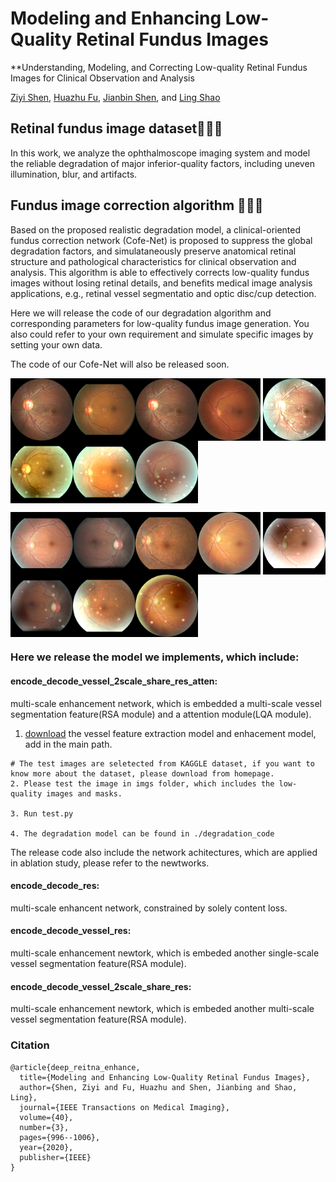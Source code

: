 # Modeling and Enhancing Low-Quality Retinal Fundus Images

**Understanding, Modeling, and Correcting Low-quality Retinal Fundus Images for Clinical Observation and Analysis



[Ziyi Shen](https://sites.google.com/site/ziyishenmi/), [Huazhu Fu](https://hzfu.github.io/), [Jianbin Shen](http://iitlab.bit.edu.cn/mcislab/~shenjianbing/), and [Ling Shao](https://scholar.google.com/citations?user=z84rLjoAAAAJ&hl=en)

## **Retinal fundus image dataset**:rocket::rocket::rocket:

In this work, we analyze the ophthalmoscope imaging system and model the reliable degradation of major inferior-quality factors, including uneven illumination, blur, and artifacts.

## **Fundus image correction algorithm** :thought_balloon::thought_balloon::thought_balloon:

Based on the proposed realistic degradation model, a clinical-oriented fundus correction network (Cofe-Net) is proposed to suppress the global degradation factors, and simulataneously preserve anatomical retinal structure and pathological characteristics for clinical observation and analysis.
This algorithm is able to effectively corrects low-quality fundus images without losing retinal details, and benefits medical image analysis applications, e.g., retinal vessel segmentatio and optic disc/cup detection.

Here we will release the code of our degradation algorithm and corresponding parameters for low-quality fundus image generation.
You also could refer to your own requirement and simulate specific images by setting your own data. 

The code of our Cofe-Net will also be released soon.

<img src="./img/101_left.png" width = "100" height = "100" align=center /><img src="./img/1060_right.png" width = "100" height = "100" align=center /><img src="./img/101_left.png" width = "100" height = "100" align=center /><img src="./img/1125_left.png" width = "100" height = "100" align=center /> <img src="./img/101_left_fuse.png" width = "100" height = "100" align=center /><img src="./img/106_left_fuse.png" width = "100" height = "100" align=center /><img src="./img/1060_right_fuse.png" width = "100" height = "100" align=center /><img src="./img/1125_left_fuse.png" width = "100" height = "100" align=center />

<img src="./img/10079_right.png" width = "100" height = "100" align=center /><img src="./img/10084_left.png" width = "100" height = "100" align=center /><img src="./img/10089_left.png" width = "100" height = "100" align=center /><img src="./img/10106_left.png" width = "100" height = "100" align=center /> <img src="./img/10079_right_fuse.png" width = "100" height = "100" align=center /><img src="./img/10084_left_fuse.png" width = "100" height = "100" align=center /><img src="./img/10089_left_fuse.png" width = "100" height = "100" align=center /><img src="./img/10106_left_fuse.png" width = "100" height = "100" align=center />

### Here we release the model we implements, which include:

#### encode_decode_vessel_2scale_share_res_atten: 
multi-scale enhancement network, which is embedded a multi-scale vessel segmentation feature(RSA module) and a attention module(LQA module).

1. [download](https://drive.google.com/drive/folders/16f5S6YR5JjvDaO-wak5DYc0qAFuOox8j?usp=sharing) the vessel feature extraction model and enhacement model, add in the main path.
```
# The test images are seletected from KAGGLE dataset, if you want to know more about the dataset, please download from homepage.
2. Please test the image in imgs folder, which includes the low-quality images and masks. 

3. Run test.py

4. The degradation model can be found in ./degradation_code
```


The release code also include the network achitectures, which are applied in ablation study, please refer to the newtworks.

#### encode_decode_res: 
multi-scale enhancent network, constrained by solely content loss.

#### encode_decode_vessel_res: 
multi-scale enhancement newtork, which is embeded another single-scale vessel segmentation feature(RSA module).

#### encode_decode_vessel_2scale_share_res: 
multi-scale enhancement newtork, which is embeded another multi-scale vessel segmentation feature(RSA module).





### Citation 
```
@article{deep_reitna_enhance,
  title={Modeling and Enhancing Low-Quality Retinal Fundus Images},
  author={Shen, Ziyi and Fu, Huazhu and Shen, Jianbing and Shao, Ling},
  journal={IEEE Transactions on Medical Imaging},
  volume={40},
  number={3},
  pages={996--1006},
  year={2020},
  publisher={IEEE}
}
```
